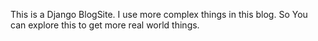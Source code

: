 This is a Django BlogSite. I use more complex things in this blog. So You can explore this to get more real world things.
